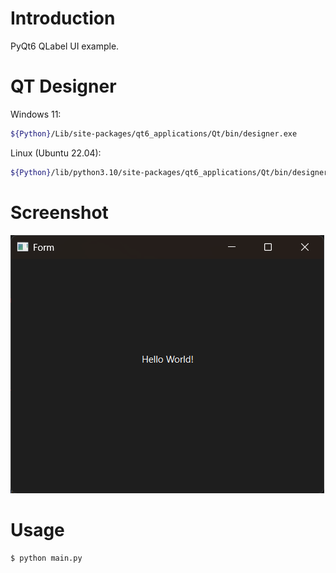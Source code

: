 
# Introduction

PyQt6 QLabel UI example.


# QT Designer

Windows 11:

```bash
${Python}/Lib/site-packages/qt6_applications/Qt/bin/designer.exe
```

Linux (Ubuntu 22.04):

```bash
${Python}/lib/python3.10/site-packages/qt6_applications/Qt/bin/designer
```


# Screenshot

![UI](../res/02-UI.png)


# Usage

```bash
$ python main.py
```
